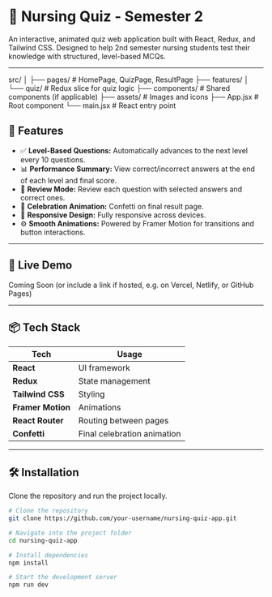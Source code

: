 # 🧠 Nursing Quiz - Semester 2

An interactive, animated quiz web application built with React, Redux, and Tailwind CSS. Designed to help 2nd semester nursing students test their knowledge with structured, level-based MCQs.

---


src/
│
├── pages/               # HomePage, QuizPage, ResultPage
├── features/
│   └── quiz/            # Redux slice for quiz logic
├── components/          # Shared components (if applicable)
├── assets/              # Images and icons
├── App.jsx              # Root component
└── main.jsx             # React entry point


## 🌟 Features

- ✅ **Level-Based Questions:** Automatically advances to the next level every 10 questions.
- 📊 **Performance Summary:** View correct/incorrect answers at the end of each level and final score.
- 🔁 **Review Mode:** Review each question with selected answers and correct ones.
- 🎉 **Celebration Animation:** Confetti on final result page.
- 📱 **Responsive Design:** Fully responsive across devices.
- ⚙️ **Smooth Animations:** Powered by Framer Motion for transitions and button interactions.

---

## 🚀 Live Demo

Coming Soon (or include a link if hosted, e.g. on Vercel, Netlify, or GitHub Pages)

---

## 📦 Tech Stack

| Tech        | Usage                  |
|-------------|------------------------|
| **React**   | UI framework           |
| **Redux**   | State management       |
| **Tailwind CSS** | Styling          |
| **Framer Motion** | Animations     |
| **React Router** | Routing between pages |
| **Confetti** | Final celebration animation |

---

## 🛠️ Installation

Clone the repository and run the project locally.

```bash
# Clone the repository
git clone https://github.com/your-username/nursing-quiz-app.git

# Navigate into the project folder
cd nursing-quiz-app

# Install dependencies
npm install

# Start the development server
npm run dev
